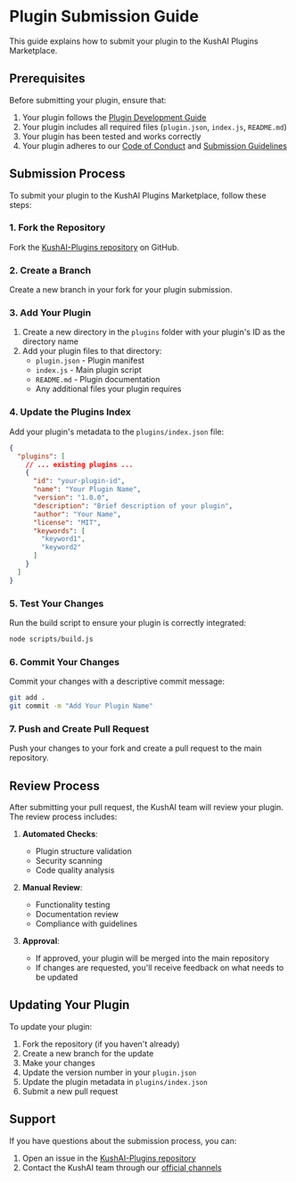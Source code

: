 # Plugin Submission Guide

This guide explains how to submit your plugin to the KushAI Plugins Marketplace.

## Prerequisites

Before submitting your plugin, ensure that:

1. Your plugin follows the [Plugin Development Guide](plugin-development.md)
2. Your plugin includes all required files (`plugin.json`, `index.js`, `README.md`)
3. Your plugin has been tested and works correctly
4. Your plugin adheres to our [Code of Conduct](code-of-conduct.md) and [Submission Guidelines](submission-guidelines.md)

## Submission Process

To submit your plugin to the KushAI Plugins Marketplace, follow these steps:

### 1. Fork the Repository

Fork the [KushAI-Plugins repository](https://github.com/Moto/KushAI-Plugins) on GitHub.

### 2. Create a Branch

Create a new branch in your fork for your plugin submission.

### 3. Add Your Plugin

1. Create a new directory in the `plugins` folder with your plugin's ID as the directory name
2. Add your plugin files to that directory:
   - `plugin.json` - Plugin manifest
   - `index.js` - Main plugin script
   - `README.md` - Plugin documentation
   - Any additional files your plugin requires

### 4. Update the Plugins Index

Add your plugin's metadata to the `plugins/index.json` file:

```json
{
  "plugins": [
    // ... existing plugins ...
    {
      "id": "your-plugin-id",
      "name": "Your Plugin Name",
      "version": "1.0.0",
      "description": "Brief description of your plugin",
      "author": "Your Name",
      "license": "MIT",
      "keywords": [
        "keyword1",
        "keyword2"
      ]
    }
  ]
}
```

### 5. Test Your Changes

Run the build script to ensure your plugin is correctly integrated:

```bash
node scripts/build.js
```

### 6. Commit Your Changes

Commit your changes with a descriptive commit message:

```bash
git add .
git commit -m "Add Your Plugin Name"
```

### 7. Push and Create Pull Request

Push your changes to your fork and create a pull request to the main repository.

## Review Process

After submitting your pull request, the KushAI team will review your plugin. The review process includes:

1. **Automated Checks**: 
   - Plugin structure validation
   - Security scanning
   - Code quality analysis

2. **Manual Review**:
   - Functionality testing
   - Documentation review
   - Compliance with guidelines

3. **Approval**: 
   - If approved, your plugin will be merged into the main repository
   - If changes are requested, you'll receive feedback on what needs to be updated

## Updating Your Plugin

To update your plugin:

1. Fork the repository (if you haven't already)
2. Create a new branch for the update
3. Make your changes
4. Update the version number in your `plugin.json`
5. Update the plugin metadata in `plugins/index.json`
6. Submit a new pull request

## Support

If you have questions about the submission process, you can:

1. Open an issue in the [KushAI-Plugins repository](https://github.com/Moto/KushAI-Plugins/issues)
2. Contact the KushAI team through our [official channels](../README.md#support)